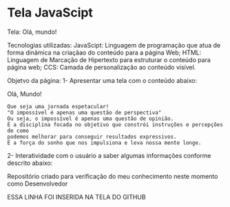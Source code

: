 # Tela JavaScipt
 Tela: Olá, mundo!

 Tecnologias utilizadas:
 JavaScipt: Linguagem de programação que atua de forma dinãmica na criaçãao do conteúdo para a página Web; 
 HTML: Linguagem de Marcação de Hipertexto para estruturar o conteúdo para página web;
 CCS: Camada de personalização ao conteúdo visível.

 Objetvo da página:
 1- Apresentar uma tela com o conteúdo abaixo:

 Olá, Mundo!
   
    Que seja uma jornada espetacular!
    "O impossível é apenas uma questão de perspectiva"
    Ou seja, o impossível é apenas uma questão de opinião.
    É a disciplina focada no objetivo que constrói instruções e percepções de como
    podemos melhorar para conseguir resultados expressivos.
    É a força do sonho que nos impulsiona e leva nossa mente longe.

 2- Interatividade com o usuário a saber algumas informações conforme descrito abaixo:
 
 

 
 
 Repositório criado para verificação do meu conhecimento neste momento como Desenvolvedor

 ESSA LINHA FOI INSERIDA NA TELA DO GITHUB
